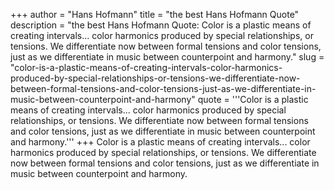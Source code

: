 +++
author = "Hans Hofmann"
title = "the best Hans Hofmann Quote"
description = "the best Hans Hofmann Quote: Color is a plastic means of creating intervals... color harmonics produced by special relationships, or tensions. We differentiate now between formal tensions and color tensions, just as we differentiate in music between counterpoint and harmony."
slug = "color-is-a-plastic-means-of-creating-intervals-color-harmonics-produced-by-special-relationships-or-tensions-we-differentiate-now-between-formal-tensions-and-color-tensions-just-as-we-differentiate-in-music-between-counterpoint-and-harmony"
quote = '''Color is a plastic means of creating intervals... color harmonics produced by special relationships, or tensions. We differentiate now between formal tensions and color tensions, just as we differentiate in music between counterpoint and harmony.'''
+++
Color is a plastic means of creating intervals... color harmonics produced by special relationships, or tensions. We differentiate now between formal tensions and color tensions, just as we differentiate in music between counterpoint and harmony.
